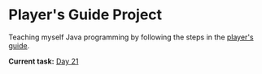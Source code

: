 # Player's Guide Project

Teaching myself Java programming by following the steps in the [player's guide](players_guide_java.md).

**Current task:** [Day 21](/players_guide_java.md:##%20Narrative%201:%20The%20Fountain%20of%20Objects)
